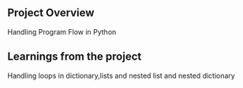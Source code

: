 ## Project Overview

Handling Program Flow in Python

## Learnings from the project

Handling loops in dictionary,lists and nested list and nested dictionary
